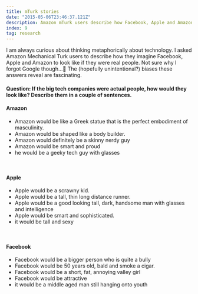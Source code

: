```yaml
---
title: mTurk stories
date: "2015-05-06T23:46:37.121Z"
description: Amazon mTurk users describe how Facebook, Apple and Amazon look like if they were real people.
index: 9
tag: research
---
```


I am always curious about thinking metaphorically about technology. I asked Amazon Mechanical Turk users to describe how they imagine Facebook, Apple and Amazon to look like if they were real people. Not sure why I forgot Google though...🤷 The (hopefully unintentional?) biases these answers reveal are fascinating.


#### Question: If the big tech companies were actual people, how would they look like? Describe them in a couple of sentences.


#### Amazon
- Amazon would be like a Greek statue that is the perfect embodiment of masculinity.
- Amazon would be shaped like a body builder.
- Amazon would definitely be a skinny nerdy guy
- Amazon would be smart and proud
- he would be a geeky tech guy with glasses

<br>

#### Apple
- Apple would be a scrawny kid.
- Apple would be a tall, thin long distance runner.
- Apple would be a good looking tall, dark, handsome man with glasses and intelligence
- Apple would be smart and sophisticated.
- it would be tall and sexy

<br>

#### Facebook
- Facebook would be a bigger person who is quite a bully
- Facebook would be 50 years old, bald and smoke a cigar.
- Facebook would be a short, fat, annoying valley girl
- Facebook would be attractive
- it would be a middle aged man still hanging onto youth
